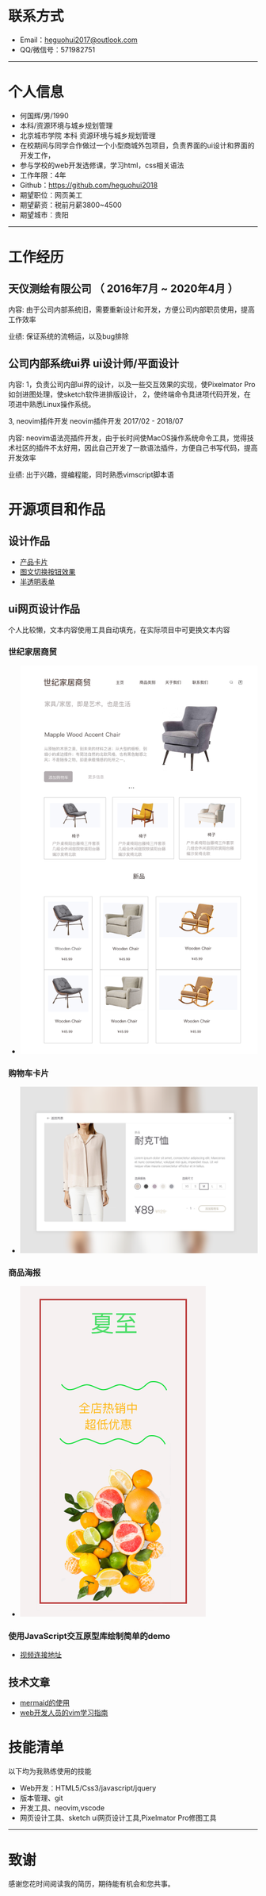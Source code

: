 # 联系方式

- Email：heguohui2017@outlook.com 
- QQ/微信号：571982751

---

# 个人信息

 - 何国辉/男/1990 
 - 本科/资源环境与城乡规划管理 
 - 北京城市学院 本科 资源环境与城乡规划管理
 - 在校期间与同学合作做过一个小型商城外包项目，负责界面的ui设计和界面的开发工作，
 - 参与学校的web开发选修课，学习html，css相关语法
 - 工作年限：4年
 - Github：https://github.com/heguohui2018
 - 期望职位：网页美工
 - 期望薪资：税前月薪3800~4500
 - 期望城市：贵阳

---

# 工作经历

## 天仪测绘有限公司 （ 2016年7月 ~ 2020年4月 ）

内容: 由于公司内部系统旧，需要重新设计和开发，方便公司内部职员使用，提高工作效率

业绩: 保证系统的流畅运，以及bug排除

## 公司内部系统ui界 ui设计师/平面设计

内容:
1，负责公司内部ui界的设计，以及一些交互效果的实现，使Pixelmator Pro如剑进图处理，使sketch软件进排版设计，
2，使终端命令具进项代码开发，在项进中熟悉Linux操作系统。


3, neovim插件开发 neovim插件开发 2017/02 - 2018/07

内容: neovim语法亮插件开发，由于长时间使MacOS操作系统命令工具，觉得技术社区的插件不太好用，因此自己开发了一款语法插件，方便自己书写代码，提高开发效率

业绩: 出于兴趣，提编程能，同时熟悉vimscript脚本语

# 开源项目和作品

## 设计作品

- [产品卡片](https://heguohui2018.github.io/web-Demo/产品卡片/index.html)
- [图文切换按钮效果](https://heguohui2018.github.io/web-Demo/图文切换按钮效果/index.html)
- [半透明表单](https://heguohui2018.github.io/web-Demo/半透明登录表单/index.html)

## ui网页设计作品

个人比较懒，文本内容使用工具自动填充，在实际项目中可更换文本内容

### 世纪家居商贸

- ![家具网](作品图片/家具网.png)

### 购物车卡片

- ![购物卡片](作品图片/购物卡片.png)

### 商品海报

- ![商品海报](作品图片/商品海报.png)

### 使用JavaScript交互原型库绘制简单的demo

- [视频连接地址](https://v.youku.com/v_show/id_XNDY0Nzc4NTE1Mg==.html)

## 技术文章

- [mermaid的使用](https://github.com/heguohui2018/My-Blog/blob/master/Markdown/mermaid.md)
- [web开发人员的vim学习指南](https://github.com/heguohui2018/My-Blog/blob/master/learn-vim/vim使用技巧.md)

# 技能清单

以下均为我熟练使用的技能

- Web开发：HTML5/Css3/javascript/jquery
- 版本管理、git
- 开发工具、neovim,vscode
- 网页设计工具、sketch ui网页设计工具,Pixelmator Pro修图工具
---

# 致谢
感谢您花时间阅读我的简历，期待能有机会和您共事。
